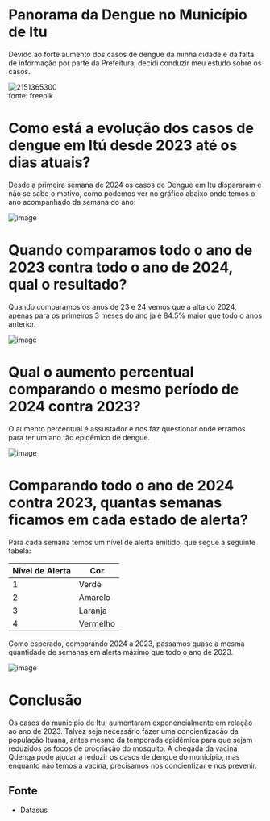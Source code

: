 # Panorama da Dengue no Município de Itu
Devido ao forte aumento dos casos de dengue da minha cidade e da falta de informação por parte da Prefeitura, decidi conduzir meu estudo sobre os casos.

![2151365300](https://github.com/andearaujo92/Panorama-da-Dengue-no-Municipio-de-Itu/assets/67132495/9822a728-d2d9-4945-b8e1-3deb6cb9ff27)    
fonte: freepik

# Como está a evolução dos casos de dengue em Itú desde 2023 até os dias atuais?
Desde a primeira semana de 2024 os casos de Dengue em Itu dispararam e não se sabe o motivo, como podemos ver no gráfico abaixo onde temos o ano acompanhado da semana do ano:

![image](https://github.com/andearaujo92/Panorama-da-Dengue-no-Municipio-de-Itu/assets/67132495/61ba0c69-1eb5-47cd-b233-49e702687e14)

# Quando comparamos todo o ano de 2023 contra todo o ano de 2024, qual o resultado?
Quando comparamos os anos de 23 e 24 vemos que a alta do 2024, apenas para os primeiros 3 meses do ano ja é 84.5% maior que todo o anos anterior.

![image](https://github.com/andearaujo92/Panorama-da-Dengue-no-Municipio-de-Itu/assets/67132495/962a33ff-b3dc-479e-aa88-41305022915e)

# Qual o aumento percentual comparando o mesmo período de 2024 contra 2023?
O aumento percentual é assustador e nos faz questionar onde erramos para ter um ano tão epidêmico de dengue.

![image](https://github.com/andearaujo92/Panorama-da-Dengue-no-Municipio-de-Itu/assets/67132495/959446d9-18a8-487c-a043-4b988bfd8f4b)

# Comparando todo o ano de 2024 contra 2023, quantas semanas ficamos em cada estado de alerta?
Para cada semana temos um nível de alerta emitido, que segue a seguinte tabela:

| Nível de Alerta | Cor      |
|-----------------|----------|
| 1               | Verde    |
| 2               | Amarelo  |
| 3               | Laranja  |
| 4               | Vermelho |

Como esperado, comparando 2024 a 2023, passamos quase a mesma quantidade de semanas em alerta máximo que todo o ano de 2023.

![image](https://github.com/andearaujo92/Panorama-da-Dengue-no-Municipio-de-Itu/assets/67132495/a0672b4e-956e-42b9-bd39-49c3d3a26ab5)

# Conclusão
Os casos do município de Itu, aumentaram exponencialmente em relação ao ano de 2023. 
Talvez seja necessário fazer uma concientização da população Ituana, antes mesmo da temporada epidêmica para que sejam reduzidos os focos de procriação do mosquito.
A chegada da vacina Qdenga pode ajudar a reduzir os casos de dengue do município, mas enquanto não temos a vacina, precisamos nos concientizar e nos prevenir.

## Fonte
- Datasus



